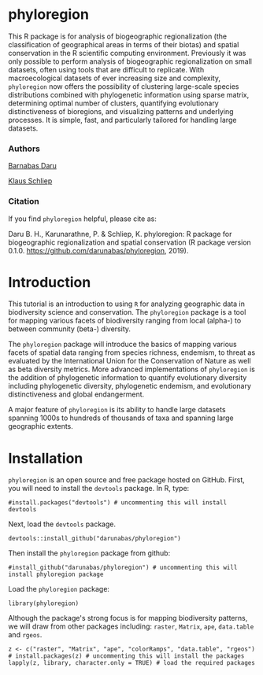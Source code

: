 # phyloregion
This R package is for analysis of biogeographic regionalization (the classification of geographical areas in terms of their biotas) and spatial conservation in the R scientific computing environment. Previously it was only possible to perform analysis of biogeographic regionalization on small datasets, often using tools that are difficult to replicate. With macroecological datasets of ever increasing size and complexity, `phyloregion` now offers the possibility of clustering large-scale species distributions combined with phylogenetic information using sparse matrix, determining optimal number of clusters, quantifying evolutionary distinctiveness of bioregions, and visualizing patterns and underlying processes. It is simple, fast, and particularly tailored for handling large datasets.
### Authors
[Barnabas Daru](https://barnabasdaru.com/) 

[Klaus Schliep](https://kschliep.netlify.com/)
### Citation
If you find ```phyloregion``` helpful, please cite as:

Daru B. H., Karunarathne, P. & Schliep, K. phyloregion: R package for biogeographic regionalization and spatial conservation (R package version 0.1.0. https://github.com/darunabas/phyloregion, 2019).
# Introduction
This tutorial is an introduction to using `R` for analyzing geographic data in biodiversity science and conservation. The `phyloregion` package is a tool for mapping various facets of biodiversity ranging from local (alpha-) to between community (beta-) diversity.

The `phyloregion` package will introduce the basics of mapping various facets of spatial data ranging from species richness, endemism, to threat as evaluated by the International Union for the Conservation of Nature as well as beta diversity metrics. More advanced implementations of `phyloregion` is the addition of phylogenetic information to quantify evolutionary diversity including phylogenetic diversity, phylogenetic endemism, and evolutionary distinctiveness and global endangerment.

A major feature of `phyloregion` is its ability to handle large datasets spanning 1000s to hundreds of thousands of taxa and spanning large geographic extents.
# Installation
`phyloregion` is an open source and free package hosted on GitHub. First, you will need to install the `devtools` package. In R, type:
```{r, echo=TRUE}
#install.packages("devtools") # uncommenting this will install devtools
```
Next, load the `devtools` package.
```{r, message=FALSE, results='hide', warning=FALSE}
devtools::install_github("darunabas/phyloregion")
```
Then install the `phyloregion` package from github:
```{r, echo=TRUE}
#install_github("darunabas/phyloregion") # uncommenting this will install phyloregion package
```
Load the `phyloregion` package:
```{r, echo=TRUE}
library(phyloregion)
```
Although the package's strong focus is for mapping biodiversity patterns, we will draw from other packages including: `raster`, `Matrix`, `ape`, `data.table` and `rgeos`.

```{r, message=FALSE, results='hide', warning=FALSE}
z <- c("raster", "Matrix", "ape", "colorRamps", "data.table", "rgeos")
# install.packages(z) # uncommenting this will install the packages
lapply(z, library, character.only = TRUE) # load the required packages
```
